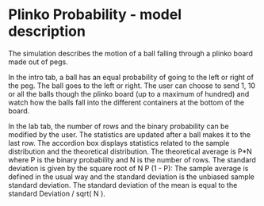 # Plinko Probability - model description

The simulation describes the motion of a ball falling through a plinko board made out of pegs.

In the intro tab, a ball has an equal probability of going to the left or right of the peg. The ball goes to the left or
right. The user can choose to send 1, 10 or all the balls though the plinko board (up to a maximum of hundred) and watch
how the balls fall into the different containers at the bottom of the board.

In the lab tab, the number of rows and the binary probability can be modified by the user. The statistics are updated
after a ball makes it to the last row. The accordion box displays statistics related to the sample distribution and the
theoretical distribution. The theoretical average is P*N where P is the binary probability and N is the number of rows.
The standard deviation is given by the square root of N P  (1 - P):
The sample average is defined in the usual way and the standard deviation is the unbiased sample standard deviation. The
standard deviation of the mean is equal to the standard Deviation / sqrt( N ).